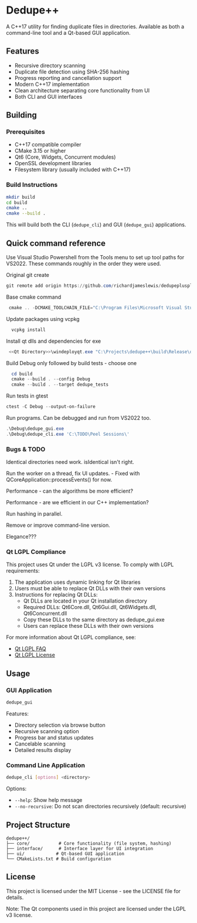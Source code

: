 # Dedupe++

A C++17 utility for finding duplicate files in directories. Available as both a command-line tool and a Qt-based GUI application.

## Features

- Recursive directory scanning
- Duplicate file detection using SHA-256 hashing
- Progress reporting and cancellation support
- Modern C++17 implementation
- Clean architecture separating core functionality from UI
- Both CLI and GUI interfaces

## Building

### Prerequisites

- C++17 compatible compiler
- CMake 3.15 or higher
- Qt6 (Core, Widgets, Concurrent modules)
- OpenSSL development libraries
- Filesystem library (usually included with C++17)

### Build Instructions

```bash
mkdir build
cd build
cmake ..
cmake --build .
```
This will build both the CLI (`dedupe_cli`) and GUI (`dedupe_gui`) applications.

## Quick command reference
Use Visual Studio Powershell from the Tools menu to set up tool paths for VS2022. These commands roughly in the order they were used.

Original git create
```powershell
git remote add origin https://github.com/richardjameslewis/dedupeplusplus.git
```

Base cmake command
```powershell
 cmake .. -DCMAKE_TOOLCHAIN_FILE="C:\Program Files\Microsoft Visual Studio\2022\Community\VC\vcpkg\scripts\buildsystems\vcpkg.cmake" -DQt6_DIR="C:\Qt\6.8.3\msvc2022_64\lib\cmake\Qt6"
```
Update packages using vcpkg
```powershell
  vcpkg install
```
Install qt dlls and dependencies for exe
```powershell
 <<Qt Directory>>\windeployqt.exe "C:\Projects\dedupe++\build\Release\dedupe_gui.exe"
```
Build Debug only followed by build tests - choose one
```powershell
  cd build
  cmake --build . --config Debug
  cmake --build . --target dedupe_tests
```
Run tests in gtest
```powershell
ctest -C Debug --output-on-failure
```
Run programs. Can be debugged and run from VS2022 too.
```powershell
.\Debug\dedupe_gui.exe
.\Debug\dedupe_cli.exe 'C:\TODO\Peel Sessions\'
```

### Bugs & TODO
Identical directories need work. isIdentical isn't right.
               
Run the worker on a thread, fix UI updates. - Fixed with QCoreApplication::processEvents() for now.

Performance - can the algorithms be more efficient?

Performance - are we efficient in our C++ implementation?

Run hashing in parallel.

Remove or improve command-line version.

Elegance???

### Qt LGPL Compliance

This project uses Qt under the LGPL v3 license. To comply with LGPL requirements:

1. The application uses dynamic linking for Qt libraries
2. Users must be able to replace Qt DLLs with their own versions
3. Instructions for replacing Qt DLLs:
   - Qt DLLs are located in your Qt installation directory
   - Required DLLs: Qt6Core.dll, Qt6Gui.dll, Qt6Widgets.dll, Qt6Concurrent.dll
   - Copy these DLLs to the same directory as dedupe_gui.exe
   - Users can replace these DLLs with their own versions

For more information about Qt LGPL compliance, see:
- [Qt LGPL FAQ](https://www.qt.io/licensing/open-source-lgpl-obligations)
- [Qt LGPL License](https://www.gnu.org/licenses/lgpl-3.0.html)

## Usage

### GUI Application
```bash
dedupe_gui
```

Features:
- Directory selection via browse button
- Recursive scanning option
- Progress bar and status updates
- Cancelable scanning
- Detailed results display

### Command Line Application
```bash
dedupe_cli [options] <directory>
```

Options:
- `--help`: Show help message
- `--no-recursive`: Do not scan directories recursively (default: recursive)

## Project Structure

```
dedupe++/
├── core/           # Core functionality (file system, hashing)
├── interface/      # Interface layer for UI integration
├── ui/            # Qt-based GUI application
└── CMakeLists.txt # Build configuration
```

## License

This project is licensed under the MIT License - see the LICENSE file for details.

Note: The Qt components used in this project are licensed under the LGPL v3 license.
